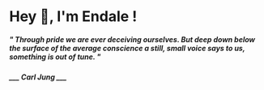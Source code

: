 <h1 title="head"> Hey 👋, I'm Endale !</h1>

**<h5><i>" Through pride we are ever deceiving ourselves. But deep down below the surface of the average conscience a still, small voice says to us, something is out of tune. "</i></h5>**

*<b>___ Carl Jung ___</b>*
